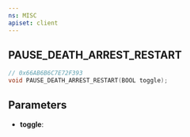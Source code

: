 ```yaml
---
ns: MISC
apiset: client
---
```

## PAUSE_DEATH_ARREST_RESTART

```c
// 0x66AB6B6C7E72F393
void PAUSE_DEATH_ARREST_RESTART(BOOL toggle);
```


## Parameters
* **toggle**: